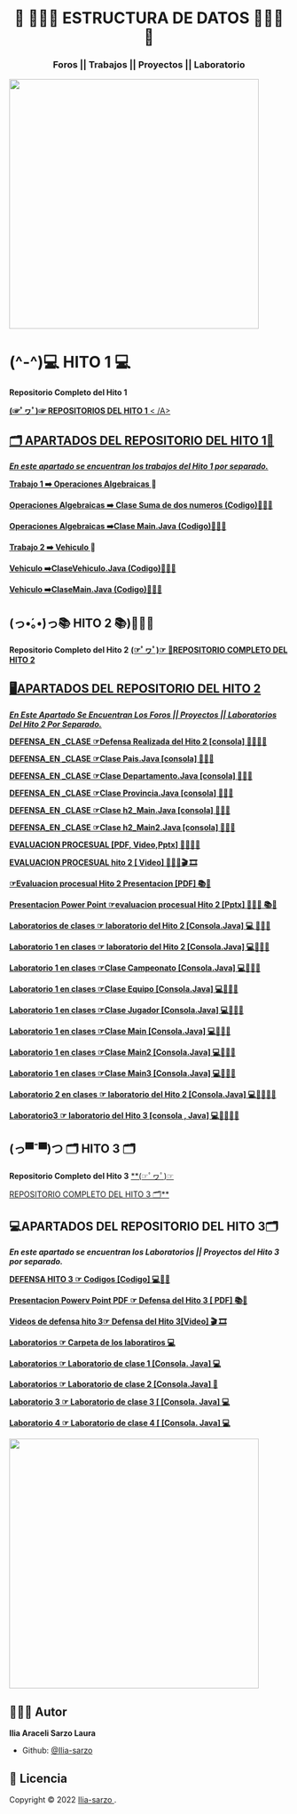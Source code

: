 <h1 align="center"> 🌻 👩🏻‍💻 ESTRUCTURA DE DATOS 👩🏻‍💻🌻</h1>
<h3 align="center">Foros || Trabajos || Proyectos || Laboratorio </h3>


<p align="centro">
    <img src="[![presentacion-para-git-estructura-1.png](https://i.postimg.cc/XqrgF8cj/presentacion-para-git-estructura-1.png)](https://postimg.cc/Zvh3z6M2)" width="450" >
</p>



# (^-^)💻 HITO 1 💻

**Repositorio Completo del Hito 1**

<A href="https://github.com/Ilia-sarzo/estructura-de-datos-/tree/main/hito%201"> **(☞ﾟヮﾟ)☞ REPOSITORIOS DEL HITO 1**   < /A>


##  🗂️  APARTADOS DEL REPOSITORIO DEL HITO 1📁

***En este apartado se encuentran los trabajos del Hito 1 por separado.***


**<A href="https://github.com/Ilia-sarzo/estructura-de-datos-/tree/main/hito%201/operaciones%20algebraicas"> Trabajo 1 ➡️ Operaciones Algebraicas </A>**📁 

**<A href="https://github.com/Ilia-sarzo/estructura-de-datos-/blob/main/hito%201/operaciones%20algebraicas/SumadeDosNumeros.javas"> Operaciones Algebraicas ➡️ Clase Suma de dos numeros  (Codigo)👩🏻‍💻</A>**

**<A href="https://github.com/Ilia-sarzo/estructura-de-datos-/blob/main/hito%201/operaciones%20algebraicas/SumadeDosNumeros.javas"> Operaciones Algebraicas ➡️Clase Main.Java (Codigo)👩🏻‍💻</A>**

**<A href="https://github.com/Ilia-sarzo/estructura-de-datos-/tree/main/hito%201/vehiculo"> Trabajo 2 ➡️ Vehiculo </A>**📁 

**<A href="https://github.com/Ilia-sarzo/estructura-de-datos-/blob/main/hito%201/vehiculo/vehiculo.java"> Vehiculo ➡️ClaseVehiculo.Java (Codigo)👩🏻‍💻</A>**

**<A href="https://github.com/Ilia-sarzo/estructura-de-datos-/blob/main/hito%201/vehiculo/Main.java"> Vehiculo ➡️ClaseMain.Java (Codigo)👩🏻‍💻</A>**

##  (っ•́｡•́)っ📚 HITO 2 📚)👩🏻‍💻

**Repositorio Completo del Hito 2**
<A href="https://github.com/Ilia-sarzo/estructura-de-datos-/tree/main/hito2">
**(☞ﾟヮﾟ)☞ 📁REPOSITORIO COMPLETO DEL HITO 2** 

##  ​🖥️​ APARTADOS DEL REPOSITORIO DEL HITO 2

***En Este Apartado Se Encuentran Los Foros || Proyectos || Laboratorios Del Hito 2 Por Separado.***

**<A href="https://github.com/Ilia-sarzo/estructura-de-datos-/tree/main/hito2/DEFENSA%20PRESENCIAL/H2DEFENSA">DEFENSA_EN _CLASE ☞Defensa Realizada del Hito 2 [consola] 👩🏻‍💻📁  </A>**

**<A href="https://github.com/Ilia-sarzo/estructura-de-datos-/blob/main/hito2/DEFENSA%20PRESENCIAL/H2DEFENSA/Pais.java">DEFENSA_EN _CLASE ☞Clase Pais.Java [consola] 👩🏻‍💻  </A>**

**<A href="https://github.com/Ilia-sarzo/estructura-de-datos-/blob/main/hito2/DEFENSA%20PRESENCIAL/H2DEFENSA/Departamento.java">DEFENSA_EN _CLASE ☞Clase Departamento.Java [consola] 👩🏻‍💻  </A>**

**<A href="https://github.com/Ilia-sarzo/estructura-de-datos-/blob/main/hito2/DEFENSA%20PRESENCIAL/H2DEFENSA/Provincia.java">DEFENSA_EN _CLASE ☞Clase Provincia.Java [consola] 👩🏻‍💻  </A>**

**<A href="https://github.com/Ilia-sarzo/estructura-de-datos-/blob/main/hito2/DEFENSA%20PRESENCIAL/H2DEFENSA/H2Main.java">DEFENSA_EN _CLASE ☞Clase h2_Main.Java [consola] 👩🏻‍💻  </A>**

**<A href="https://github.com/Ilia-sarzo/estructura-de-datos-/blob/main/hito2/DEFENSA%20PRESENCIAL/H2DEFENSA/H2Main2.java">DEFENSA_EN _CLASE ☞Clase h2_Main2.Java [consola] 👩🏻‍💻  </A>**

**<A href="https://github.com/Ilia-sarzo/estructura-de-datos-/tree/main/hito2/evaluacion%20prosual">EVALUACION PROCESUAL  [PDF, Video,Pptx] 👩🏻‍💻📁  </A>**

**<A href="https://drive.google.com/file/d/1KtfRJsEg_KfT_PE3O3L3FTeeA1Bue_YC/view?usp=sharingl">EVALUACION PROCESUAL hito 2   [ Video] 👩🏻‍💻​🎬 🎞️​</A>**

**<A href="https://github.com/Ilia-sarzo/estructura-de-datos-/blob/main/hito2/evaluacion%20prosual/evaluacion%20procesual%20hito%202.pdf"> ☞Evaluacion procesual Hito 2 Presentacion [PDF] ​📚📖​</A>**

**<A href="https://github.com/Ilia-sarzo/estructura-de-datos-/blob/main/hito2/evaluacion%20prosual/evaluacion%20procesual%20hito%202.pptx">Presentacion Power Point ☞evaluacion procesual Hito 2 [Pptx] 👩🏻‍💻​ ​📚📖​</A>**

**<A href="https://github.com/Ilia-sarzo/Baase-de-Datos-ll/tree/main/hito2/laboratorio">Laboratorios de clases ☞ laboratorio del Hito 2 [Consola.Java] 💻 👩🏻‍💻​ </A>**

**<A href="https://github.com/Ilia-sarzo/estructura-de-datos-/tree/main/hito2/laboratorio/laboratioro%201/Clasesl">Laboratorio 1 en clases ☞ laboratorio del Hito 2 [Consola.Java] 💻👩🏻‍💻​</A>**

**<A href="https://github.com/Ilia-sarzo/estructura-de-datos-/blob/main/hito2/laboratorio/laboratioro%201/Clases/Campeonato.java">Laboratorio 1 en clases ☞Clase Campeonato [Consola.Java] 💻👩🏻‍💻​</A>**

**<A href="https://github.com/Ilia-sarzo/estructura-de-datos-/blob/main/hito2/laboratorio/laboratioro%201/Clases/Equipo.java">Laboratorio 1 en clases ☞Clase Equipo [Consola.Java] 💻👩🏻‍💻​</A>**

**<A href="https://github.com/Ilia-sarzo/estructura-de-datos-/blob/main/hito2/laboratorio/laboratioro%201/Clases/Jugador.java">Laboratorio 1 en clases ☞Clase Jugador [Consola.Java] 💻👩🏻‍💻​</A>**

**<A href="https://github.com/Ilia-sarzo/estructura-de-datos-/blob/main/hito2/laboratorio/laboratioro%201/Clases/Main.java">Laboratorio 1 en clases ☞Clase Main [Consola.Java] 💻👩🏻‍💻​</A>**

**<A href="https://github.com/Ilia-sarzo/estructura-de-datos-/blob/main/hito2/laboratorio/laboratioro%201/Clases/Main2.java">Laboratorio 1 en clases ☞Clase Main2 [Consola.Java] 💻👩🏻‍💻​</A>**

**<A href="https://github.com/Ilia-sarzo/estructura-de-datos-/blob/main/hito2/laboratorio/laboratioro%201/Clases/Main3.java">Laboratorio 1 en clases ☞Clase Main3 [Consola.Java] 💻👩🏻‍💻​</A>**

**<A href="https://github.com/Ilia-sarzo/estructura-de-datos-/tree/main/hito2/laboratorio/laboratorio%202/Clases">Laboratorio 2 en clases ☞ laboratorio del Hito 2 [Consola.Java] 💻👩🏻‍💻​📁</A>**


**<A href="https://github.com/Ilia-sarzo/estructura-de-datos-/tree/main/hito2/laboratorio/laboratorio%203/Clases">Laboratorio3 ☞ laboratorio del Hito 3 [consola , Java] 💻👩🏻‍💻​📁</A>**


##  (っ▀¯▀)つ 🗂️​ HITO 3 🗂️

**Repositorio Completo del Hito 3**
<A href="https://github.com/Ilia-sarzo/estructura-de-datos-/tree/main/Hito3/Defensa%20hito%203"> **(☞ﾟヮﾟ)☞

REPOSITORIO COMPLETO DEL HITO 3 🗂️​**   </A>

##  ​💻​​ APARTADOS DEL REPOSITORIO DEL HITO 3​🗂️​​

***En este apartado se encuentran los Laboratorios || Proyectos del Hito 3 por separado.***

**<A href="https://github.com/Ilia-sarzo/estructura-de-datos-/tree/main/Hito3/Defensa%20hito%203/PilasDeClientes">DEFENSA HITO 3 ☞ Codigos [Codigo] 💻👩🏻‍</A>**

**<A href="https://github.com/Ilia-sarzo/estructura-de-datos-/blob/main/Hito3/Defensa%20hito%203/Presentacion%20hito%203.pdf">Presentacion Powerv Point PDF ☞ Defensa del Hito 3 [ PDF] ​📚📖​</A>**

**<A href="https://drive.google.com/file/d/1y_oSbuOu538KGPiArn1MRoeoo4Noduky/view?usp=sharing
">Videos de defensa hito 3☞ Defensa del Hito 3[Video] ​🎬 🎞️​</A>**

**<A href="https://github.com/Ilia-sarzo/estructura-de-datos-/tree/main/Hito3/Defensa%20hito%203/laboratorios"> Laboratorios ☞ Carpeta de los laboratiros 💻 </A>**

**<A href="https://github.com/Ilia-sarzo/estructura-de-datos-/tree/main/Hito3/Defensa%20hito%203/laboratorios/Lab1/Hito3"> Laboratorios ☞ Laboratorio de clase 1 [Consola. Java] 💻 </A>**

 **<A href="https://github.com/Ilia-sarzo/Baase-de-Datos-ll/blob/main/hito3/Laboratorio/lab2/console_6.sql"> Laboratorios ☞ Laboratorio de clase 2 [Consola.Java] 📄​ </A>**

**<A href="https://github.com/Ilia-sarzo/estructura-de-datos-/tree/main/Hito3/Defensa%20hito%203/laboratorios/Lab3">Laboratorio 3 ☞ Laboratorio de clase 3 [ [Consola. Java] 💻</A>**

**<A href="https://github.com/Ilia-sarzo/estructura-de-datos-/tree/main/Hito3/Defensa%20hito%203/laboratorios/Lab4">Laboratorio 4 ☞ Laboratorio de clase 4 [ [Consola. Java] 💻</A>**


<p align="centro">
    <img src="https://guiauniversitaria.mx/wp-content/uploads/2019/11/por-que%CC%81-estudiar-ingenieri%CC%81a-en-sistemas.jpg" width="450" >
</p>

##  🧑🏻‍💻 Autor

**Ilia Araceli Sarzo Laura**

- Github: [ @Ilia-sarzo ](https://github.com/Ilia-sarzo)

##  📝 Licencia

Copyright © 2022 [ Ilia-sarzo ](https://github.com/Ilia-sarzo).
